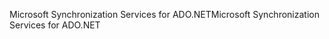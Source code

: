 <span data-ttu-id="25f03-101">Microsoft Synchronization Services for ADO.NET</span><span class="sxs-lookup"><span data-stu-id="25f03-101">Microsoft Synchronization Services for ADO.NET</span></span>